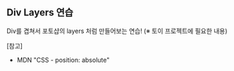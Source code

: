 ## Div Layers 연습

Div를 겹쳐서 포토샵의 layers 처럼 만들어보는 연습!
(※ 토이 프로젝트에 필요한 내용)

[참고]
- MDN "CSS - position: absolute"
